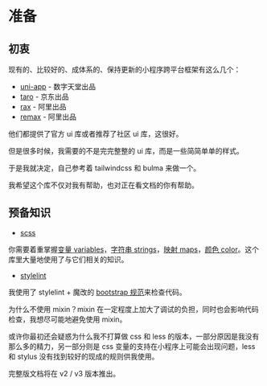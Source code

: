 # 准备

## 初衷

现有的、比较好的、成体系的、保持更新的小程序跨平台框架有这么几个：

- [uni-app](https://uniapp.dcloud.io/) - 数字天堂出品
- [taro](https://taro.aotu.io/) - 京东出品
- [rax](https://rax.js.org/) - 阿里出品
- [remax](https://remaxjs.org/) - 阿里出品

他们都提供了官方 ui 库或者推荐了社区 ui 库，这很好。

但是很多时候，我需要的不是完完整整的 ui 库，而是一些简简单单的样式。

于是我就决定，自己参考着 tailwindcss 和 bulma 来做一个。

我希望这个库不仅对我有帮助，也对正在看文档的你有帮助。

## 预备知识

- [scss](https://sass-lang.com/)

你需要着重掌握[变量 variables](https://sass-lang.com/documentation/variables)，[字符串 strings](https://sass-lang.com/documentation/values/strings)，[映射 maps](https://sass-lang.com/documentation/values/maps)，[颜色 color](https://sass-lang.com/documentation/modules/color)。这个库里大量地使用了与它们相关的知识。

- [stylelint](https://stylelint.io/)

我使用了 stylelint + 魔改的 [bootstrap 规范](https://github.com/twbs/stylelint-config-twbs-bootstrap)来检查代码。

为什么不使用 mixin？mixin 在一定程度上加大了调试的负担，同时也会影响代码检查，我想尽可能地避免使用 mixin。

或许你最初还会疑惑为什么我不打算做 css 和 less 的版本，一部分原因是我没有那么多的精力，另一部分则是 css 变量的支持在小程序上可能会出现问题，less 和 stylus 没有找到较好的现成的规则供我使用。

完整版文档将在 v2 / v3 版本推出。
